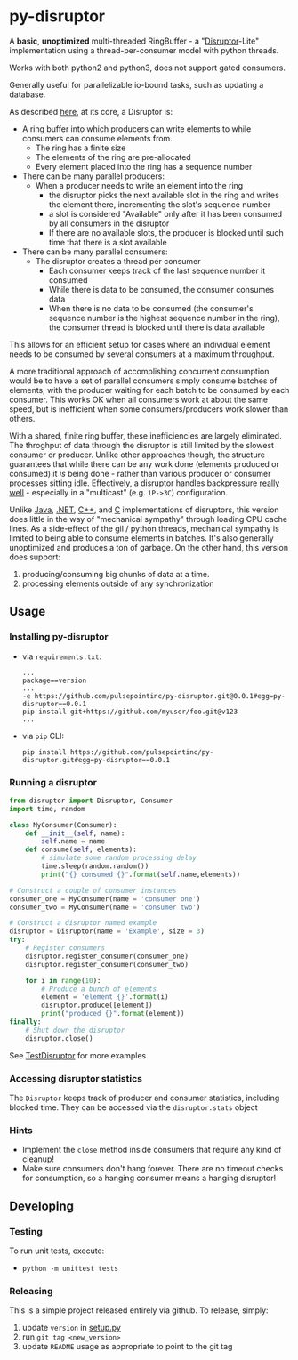 # py-disruptor

A **basic**, **unoptimized** multi-threaded RingBuffer - a "[Disruptor](https://lmax-exchange.github.io/disruptor/)-Lite" implementation using a thread-per-consumer model with python threads.

Works with both python2 and python3, does not support gated consumers.

Generally useful for parallelizable io-bound tasks, such as updating a database.

As described [here](http://mechanitis.blogspot.com/2011/07/dissecting-disruptor-writing-to-ring.html), at its core, a Disruptor is:

* A ring buffer into which producers can write elements to while consumers can consume elements from.
    * The ring has a finite size
    * The elements of the ring are pre-allocated
    * Every element placed into the ring has a sequence number
* There can be many parallel producers:
    * When a producer needs to write an element into the ring
        * the disruptor picks the next available slot in the ring and writes the element there, incrementing the slot's sequence number
        * a slot is considered "Available" only after it has been consumed by all consumers in the disruptor
        * If there are no available slots, the producer is blocked until such time that there is a slot available
* There can be many parallel consumers:
    * The disruptor creates a thread per consumer
        * Each consumer keeps track of the last sequence number it consumed
        * While there is data to be consumed, the consumer consumes data
        * When there is no data to be consumed (the consumer's sequence number is the highest sequence number in the ring), the consumer thread is blocked until there is data available

This allows for an efficient setup for cases where an individual element needs to be consumed by several consumers at a maximum throughput.

A more traditional approach of accomplishing concurrent consumption would be to have a set of parallel consumers simply consume batches of elements, with the producer waiting for each batch to be consumed by each consumer.  This works OK when all consumers work at about the same speed, but is inefficient when some consumers/producers work slower than others.  

With a shared, finite ring buffer, these inefficiencies are largely eliminated.  The throghput of data through the disruptor is still limited by the slowest consumer or producer.  Unlike other approaches though, the structure guarantees that while there can be any work done (elements produced or consumed) it *is* being done - rather than various producer or consumer processes sitting idle.  Effectively, a disruptor handles backpressure [really well](https://github.com/LMAX-Exchange/disruptor/wiki/Performance-Results) - especially in a "multicast" (e.g. `1P->3C`) configuration.

Unlike [Java](https://github.com/LMAX-Exchange/disruptor), [.NET](https://github.com/disruptor-net/Disruptor-net), [C++](https://github.com/Abc-Arbitrage/Disruptor-cpp), and [C](https://github.com/systemtrader/c.LMAX-.disruptor) implementations of disruptors, this version does little in the way of "mechanical sympathy" through loading CPU cache lines.  As a side-effect of the gil / python threads, mechanical sympathy is limited to being able to consume elements in batches.  It's also generally unoptimized and produces a ton of garbage. On the other hand, this version does support:

1. producing/consuming big chunks of data at a time.
2. processing elements outside of any synchronization

## Usage

### Installing py-disruptor
* via `requirements.txt`:
    ```
    ...
    package==version
    ...
    -e https://github.com/pulsepointinc/py-disruptor.git@0.0.1#egg=py-disruptor==0.0.1
    pip install git+https://github.com/myuser/foo.git@v123
    ...
    ```
* via `pip` CLI:
    ```
    pip install https://github.com/pulsepointinc/py-disruptor.git#egg=py-disruptor==0.0.1
    ```
### Running a disruptor

```python
from disruptor import Disruptor, Consumer
import time, random

class MyConsumer(Consumer):
    def __init__(self, name):
        self.name = name
    def consume(self, elements):
        # simulate some random processing delay
        time.sleep(random.random())
        print("{} consumed {}".format(self.name,elements))

# Construct a couple of consumer instances
consumer_one = MyConsumer(name = 'consumer one')
consumer_two = MyConsumer(name = 'consumer two')

# Construct a disruptor named example
disruptor = Disruptor(name = 'Example', size = 3)
try:
    # Register consumers
    disruptor.register_consumer(consumer_one)
    disruptor.register_consumer(consumer_two)

    for i in range(10):
        # Produce a bunch of elements
        element = 'element {}'.format(i)
        disruptor.produce([element])
        print("produced {}".format(element))
finally:
    # Shut down the disruptor
    disruptor.close()
```

See [TestDisruptor](tests/test_disruptor.py#L137) for more examples

### Accessing disruptor statistics

The `Disruptor` keeps track of producer and consumer statistics, including blocked time.  They can be accessed via the `disruptor.stats` object

### Hints

* Implement the `close` method inside consumers that require any kind of cleanup!
* Make sure consumers don't hang forever.  There are no timeout checks for consumption, so a hanging consumer means a hanging disruptor!

## Developing

### Testing
To run unit tests, execute:
* `python -m unittest tests`

### Releasing

This is a simple project released entirely via github.  To release, simply:

1. update `version` in [setup.py](setup.py)
2. run `git tag <new_version>`
3. update `README` usage as appropriate to point to the git tag

